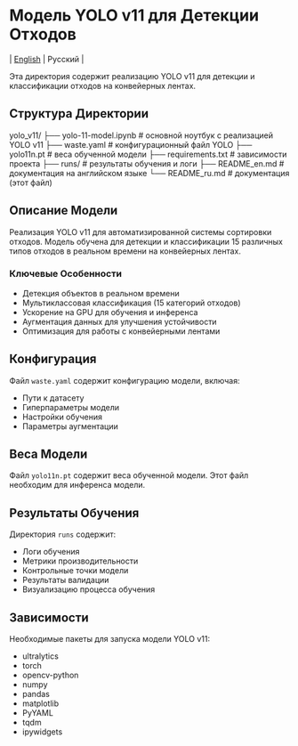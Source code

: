 # Модель YOLO v11 для Детекции Отходов

|  [English](README_en.md)  |  Русский  |

Эта директория содержит реализацию YOLO v11 для детекции и классификации отходов на конвейерных лентах.

## Структура Директории

yolo_v11/
├── yolo-11-model.ipynb  # основной ноутбук с реализацией YOLO v11
├── waste.yaml           # конфигурационный файл YOLO
├── yolo11n.pt          # веса обученной модели
├── requirements.txt     # зависимости проекта
├── runs/               # результаты обучения и логи
├── README_en.md         # документация на английском языке
└── README_ru.md           # документация (этот файл)

## Описание Модели

Реализация YOLO v11 для автоматизированной системы сортировки отходов. Модель обучена для детекции и классификации 15 различных типов отходов в реальном времени на конвейерных лентах.

### Ключевые Особенности
- Детекция объектов в реальном времени
- Мультиклассовая классификация (15 категорий отходов)
- Ускорение на GPU для обучения и инференса
- Аугментация данных для улучшения устойчивости
- Оптимизация для работы с конвейерными лентами

## Конфигурация

Файл `waste.yaml` содержит конфигурацию модели, включая:
- Пути к датасету
- Гиперпараметры модели
- Настройки обучения
- Параметры аугментации

## Веса Модели

Файл `yolo11n.pt` содержит веса обученной модели. Этот файл необходим для инференса модели.

## Результаты Обучения

Директория `runs` содержит:
- Логи обучения
- Метрики производительности
- Контрольные точки модели
- Результаты валидации
- Визуализацию процесса обучения

## Зависимости

Необходимые пакеты для запуска модели YOLO v11:
- ultralytics
- torch
- opencv-python
- numpy
- pandas
- matplotlib
- PyYAML
- tqdm
- ipywidgets
